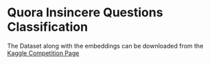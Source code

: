 # Quora Insincere Questions Classification

The Dataset along with the embeddings can be downloaded from the [Kaggle Competition Page](https://www.kaggle.com/c/quora-insincere-questions-classification/data) </br>
